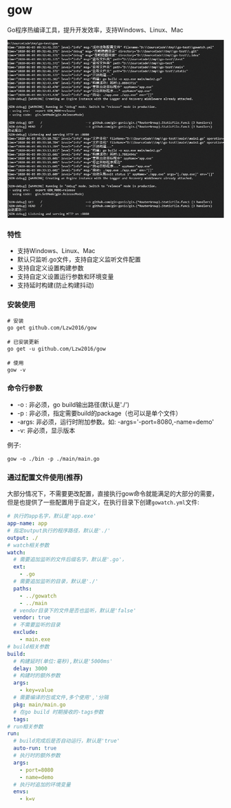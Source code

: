 # gow
Go程序热编译工具，提升开发效率，支持Windows、Linux、Mac

![gow](./screenshot/01.png)

### 特性
- 支持Windows、Linux、Mac
- 默认只监听.go文件，支持自定义监听文件配置
- 支持自定义设置构建参数
- 支持自定义设置运行参数和环境变量
- 支持延时构建(防止构建抖动)

### 安装使用

```shell script
# 安装
go get github.com/Lzw2016/gow

# 已安装更新
go get -u github.com/Lzw2016/gow

# 使用
gow -v
```

### 命令行参数

- -o : 非必须，go build输出路径(默认是'./')
- -p : 非必须，指定需要build的package（也可以是单个文件）
- -args: 非必须，运行时附加参数。如: -args='-port=8080,-name=demo'
- -v: 非必须，显示版本

例子:

```shell script
gow -o ./bin -p ./main/main.go
```

### 通过配置文件使用(推荐)

大部分情况下，不需要更改配置，直接执行gow命令就能满足的大部分的需要，但是也提供了一些配置用于自定义，在执行目录下创建`gowatch.yml`文件:

```yaml
# 执行的app名字，默认是'app.exe'
app-name: app
# 指定output执行的程序路径，默认是'./'
output: ./
# watch相关参数
watch:
  # 需要追加监听的文件后缀名字，默认是'.go'，
  ext:
    - .go
  # 需要追加监听的目录，默认是'./'
  paths:
    - ../gowatch
    - ../main
  # vendor目录下的文件是否也监听，默认是'false'
  vendor: true
  # 不需要监听的目录
  exclude:
    - main.exe
# build相关参数
build:
  # 构建延时(单位:毫秒),默认是'5000ms'
  delay: 3000
  # 构建时的额外参数
  args:
    - key=value
  # 需要编译的包或文件,多个使用','分隔
  pkg: main/main.go
  # 在go build 时期接收的-tags参数
  tags:
# run相关参数
run:
  # build完成后是否自动运行，默认是'true'
  auto-run: true
  # 执行时的额外参数
  args:
    - port=8080
    - name=demo
  # 执行时追加的环境变量
  envs:
    - k=v
```
